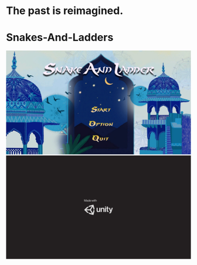 # The past is reimagined.
# Snakes-And-Ladders  
![Alt text](Images/INTRO.png?raw=true "Main Screen")
![Alt text](Images/UNITY.png?raw=true "Launch")
